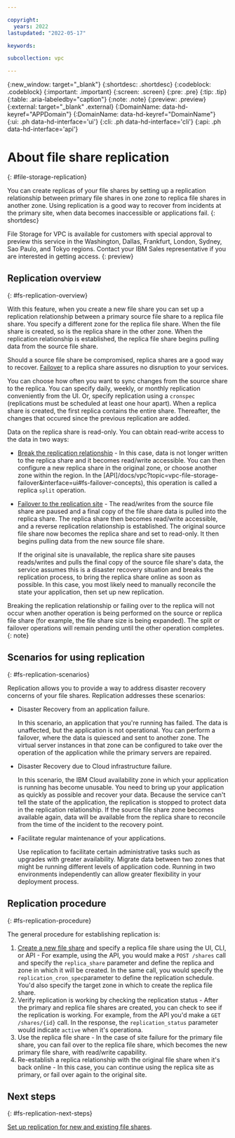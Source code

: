 ```yaml
---

copyright:
  years: 2022
lastupdated: "2022-05-17"

keywords:

subcollection: vpc

---
```


{:new_window: target="_blank"}
{:shortdesc: .shortdesc}
{:codeblock: .codeblock}
{:important: .important}
{:screen: .screen}
{:pre: .pre}
{:tip: .tip}
{:table: .aria-labeledby="caption"}
{:note: .note}
{:preview: .preview}
{:external: target="_blank" .external}
{:DomainName: data-hd-keyref="APPDomain"}
{:DomainName: data-hd-keyref="DomainName"}
{:ui: .ph data-hd-interface='ui'}
{:cli: .ph data-hd-interface='cli'}
{:api: .ph data-hd-interface='api'}

# About file share replication
{: #file-storage-replication}

You can create replicas of your file shares by setting up a replication relationship between primary file shares in one zone to replica file shares in another zone. Using replication is a good way to recover from incidents at the primary site, when data becomes inaccessible or applications fail.
{: shortdesc}

File Storage for VPC is available for customers with special approval to preview this service in the Washington, Dallas, Frankfurt, London, Sydney, Sao Paulo, and Tokyo regions. Contact your IBM Sales representative if you are interested in getting access.
{: preview}

## Replication overview
{: #fs-replication-overview}

With this feature, when you create a new file share you can set up a replication relationship between a primary source file share to a replica file share. You specify a different zone for the replica file share. When the file share is created, so is the replica share in the other zone. When the replication relationship is established, the replica file share begins pulling data from the source file share. 

Should a source file share be compromised, replica shares are a good way to recover. [Failover](/docs/vpc?topic=vpc-file-storage-failover&interface=ui) to a replica share assures no disruption to your services.

You can choose how often you want to sync changes from the source share to the replica. You can specify daily, weekly, or monthly replication conveniently from the UI. Or, specify replication using a `cronspec` (replications must be scheduled at least one hour apart). When a replica share is created, the first replica contains the entire share. Thereafter, the changes that occured since the previous replication are added. 

Data on the replica share is read-only. You can obtain read-write access to the data in two ways:

* [Break the replication relationship](/docs/vpc?topic=vpc-file-storage-manage-replication) - In this case, data is not longer written to the replica share and it becomes read/write accessible. You can then configure a new replica share in the original zone, or choose another zone within the region. In the [API]/docs/vpc?topic=vpc-file-storage-failover&interface=ui#fs-failover-concepts), this operation is called a replica `split` operation.

* [Failover to the replication site](/docs/vpc?topic=vpc-file-storage-failover&interface=ui) - The read/writes from the source file share are paused and a final copy of the file share data is pulled into the replica share. The replica share then becomes read/write accessible, and a reverse replication relationship is established. The original source file share now becomes the replica share and set to read-only. It then begins pulling data from the new source file share. 

    If the original site is unavailable, the replica share site pauses reads/writes and pulls the final copy of the source file share's data, the service assumes this is a disaster recovery situation and breaks the replication process, to bring the replica share online as soon as possible. In this case, you most likely need to manually reconcile the state your application, then set up new replication.

Breaking the replication relationship or failing over to the replica will not occur when another operation is being performed on the source or replica file share (for example, the file share size is being expanded). The split or failover operations will remain pending until the other operation completes.
{: note}
    
## Scenarios for using replication
{: #fs-replication-scenarios}

Replication allows you to provide a way to address disaster recovery concerns of your file shares. Replication addresses these scenarios:

* Disaster Recovery from an application failure.

    In this scenario, an application that you're running has failed. The data is unaffected, but the application is not operational. You can perform a failover, where the data is quiesced and sent to another zone. The virtual server instances in that zone can be configured to take over the operation of the application while the primary servers are repaired. 

* Disaster Recovery due to Cloud infrastructure failure.

    In this scenario, the IBM Cloud availability zone in which your application is running has become unusable. You need to bring up your application as quickly as possible and recover your data. Because the service can't tell the state of the application, the replication is stopped to protect data in the replication relationship. If the source file share zone becomes available again, data will be available from the replica share to reconcile from the time of the incident to the recovery point.

* Facilitate regular maintenance of your applications.

    Use replication to facilitate certain administrative tasks such as upgrades with greater availability. Migrate data between two zones that might be running different levels of application code. Running in two environments independently can allow greater flexibility in your deployment process.

## Replication procedure
{: #fs-replication-procedure}

The general procedure for establishing replication is:

1. [Create a new file share](/docs/vpc?topic=vpc-file-storage-create-replication&interface=ui) and specify a replica file share using the UI, CLI, or API - For example, using the API, you would  make a `POST /shares` call and specify the `replica_share` parameter and define the replica and zone in which it will be created. In the same call, you would specify the `replication_cron_spec`parameter to define the replication schedule. You'd also specify the target zone in which to create the replica file share.
2. Verify replication is working by checking the replication status - After the primary and replica file shares are created, you can check to see if the replication is working. For example, from the API you'd make a `GET /shares/{id}` call. In the response, the `replication_status` parameter would indicate `active` when it's operationa.
3. Use the replica file share - In the case of site failure for the primary file share, you can fail over to the replica file share, which becomes the new primary file share, with read/write capability.
4. Re-establish a replica relationship with the original file share when it's back online - In this case, you can continue using the replica site as primary, or fail over again to the original site.

## Next steps
{: #fs-replication-next-steps}

[Set up replication for new and existing file shares](/docs/vpc?topic=vpc-file-storage-create-replication).
